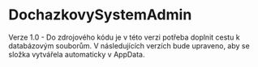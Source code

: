 # DochazkovySystemAdmin
Verze 1.0 - Do zdrojového kódu je v této verzi potřeba doplnit cestu k databázovým souborům. V následujících verzích bude upraveno, aby se složka vytvářela automaticky v AppData.
